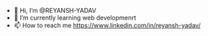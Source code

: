 - 👋 Hi, I’m @REYANSH-YADAV
- 🌱 I’m currently learning web developmenrt 
- 📫 How to reach me https://www.linkedin.com/in/reyansh-yadav/

<!---
REYANSH-YADAV/REYANSH-YADAV is a ✨ special ✨ repository because its `README.md` (this file) appears on your GitHub profile.
You can click the Preview link to take a look at your changes.
--->
